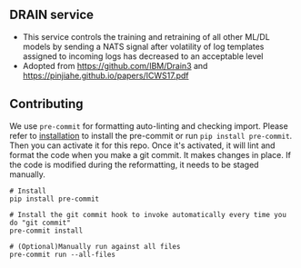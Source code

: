 ## DRAIN service

* This service controls the training and retraining of all other ML/DL models by sending a NATS signal after volatility of log templates assigned to incoming logs has decreased to an acceptable level
* Adopted from https://github.com/IBM/Drain3 and https://pinjiahe.github.io/papers/ICWS17.pdf

## Contributing
We use `pre-commit` for formatting auto-linting and checking import. Please refer to [installation](https://pre-commit.com/#installation) to install the pre-commit or run `pip install pre-commit`. Then you can activate it for this repo. Once it's activated, it will lint and format the code when you make a git commit. It makes changes in place. If the code is modified during the reformatting, it needs to be staged manually.

```
# Install
pip install pre-commit

# Install the git commit hook to invoke automatically every time you do "git commit"
pre-commit install

# (Optional)Manually run against all files
pre-commit run --all-files
```
